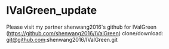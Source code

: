 # IValGreen_update

Please visit my partner shenwang2016's github for IValGreen (https://github.com/shenwang2016/IValGreen)
clone/download: git@github.com:shenwang2016/IValGreen.git
